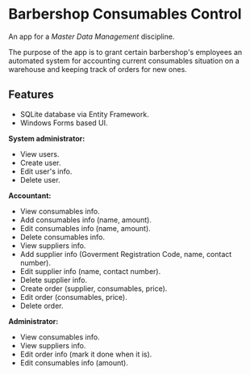 # Barbershop Consumables Control

An app for a *Master Data Management* discipline.

The purpose of the app is to grant certain barbershop's employees an automated system for accounting current consumables situation on a warehouse and keeping track of orders for new ones.

## Features

- SQLite database via Entity Framework.
- Windows Forms based UI.

**System administrator:**
- View users.
- Create user.
- Edit user's info.
- Delete user.

**Accountant:**
- View consumables info.
- Add consumables info (name, amount).
- Edit consumables info (name, amount).
- Delete consumables info.
- View suppliers info.
- Add supplier info (Goverment Registration Code, name, contact number).
- Edit supplier info (name, contact number).
- Delete supplier info.
- Create order (supplier, consumables, price).
- Edit order (consumables, price).
- Delete order.

**Administrator:**
- View consumables info.
- View suppliers info.
- Edit order info (mark it done when it is).
- Edit consumables info (amount).
